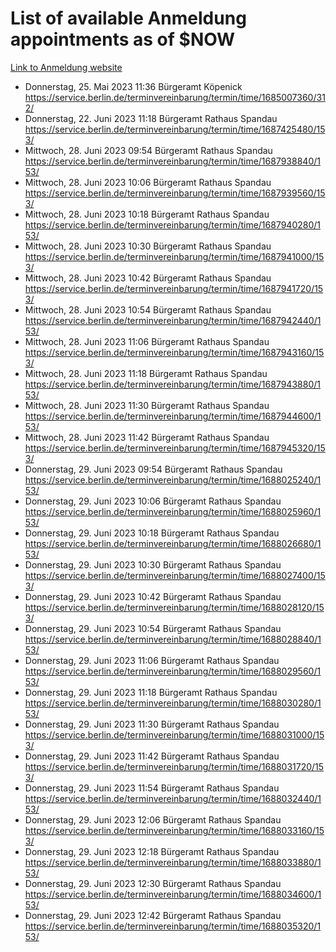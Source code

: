 # List of available Anmeldung appointments as of $NOW
[Link to Anmeldung website](https://service.berlin.de/terminvereinbarung/termin/tag.php?termin=1&anliegen[]=120686&dienstleisterlist=122210,122217,327316,122219,327312,122227,327314,122231,327346,122243,327348,122254,122252,329742,122260,329745,122262,329748,122271,327278,122273,327274,122277,327276,330436,122280,327294,122282,327290,122284,327292,122291,327270,122285,327266,122286,327264,122296,327268,150230,329760,122297,327286,122294,327284,122312,329763,122314,329775,122304,327330,122311,327334,122309,327332,317869,122281,327352,122279,329772,122283,122276,327324,122274,327326,122267,329766,122246,327318,122251,327320,122257,327322,122208,327298,122226,327300&herkunft=http%3A%2F%2Fservice.berlin.de%2Fdienstleistung%2F120686%2F)
- Donnerstag, 25. Mai 2023 11:36 Bürgeramt Köpenick https://service.berlin.de/terminvereinbarung/termin/time/1685007360/312/
- Donnerstag, 22. Juni 2023 11:18 Bürgeramt Rathaus Spandau https://service.berlin.de/terminvereinbarung/termin/time/1687425480/153/
- Mittwoch, 28. Juni 2023 09:54 Bürgeramt Rathaus Spandau https://service.berlin.de/terminvereinbarung/termin/time/1687938840/153/
- Mittwoch, 28. Juni 2023 10:06 Bürgeramt Rathaus Spandau https://service.berlin.de/terminvereinbarung/termin/time/1687939560/153/
- Mittwoch, 28. Juni 2023 10:18 Bürgeramt Rathaus Spandau https://service.berlin.de/terminvereinbarung/termin/time/1687940280/153/
- Mittwoch, 28. Juni 2023 10:30 Bürgeramt Rathaus Spandau https://service.berlin.de/terminvereinbarung/termin/time/1687941000/153/
- Mittwoch, 28. Juni 2023 10:42 Bürgeramt Rathaus Spandau https://service.berlin.de/terminvereinbarung/termin/time/1687941720/153/
- Mittwoch, 28. Juni 2023 10:54 Bürgeramt Rathaus Spandau https://service.berlin.de/terminvereinbarung/termin/time/1687942440/153/
- Mittwoch, 28. Juni 2023 11:06 Bürgeramt Rathaus Spandau https://service.berlin.de/terminvereinbarung/termin/time/1687943160/153/
- Mittwoch, 28. Juni 2023 11:18 Bürgeramt Rathaus Spandau https://service.berlin.de/terminvereinbarung/termin/time/1687943880/153/
- Mittwoch, 28. Juni 2023 11:30 Bürgeramt Rathaus Spandau https://service.berlin.de/terminvereinbarung/termin/time/1687944600/153/
- Mittwoch, 28. Juni 2023 11:42 Bürgeramt Rathaus Spandau https://service.berlin.de/terminvereinbarung/termin/time/1687945320/153/
- Donnerstag, 29. Juni 2023 09:54 Bürgeramt Rathaus Spandau https://service.berlin.de/terminvereinbarung/termin/time/1688025240/153/
- Donnerstag, 29. Juni 2023 10:06 Bürgeramt Rathaus Spandau https://service.berlin.de/terminvereinbarung/termin/time/1688025960/153/
- Donnerstag, 29. Juni 2023 10:18 Bürgeramt Rathaus Spandau https://service.berlin.de/terminvereinbarung/termin/time/1688026680/153/
- Donnerstag, 29. Juni 2023 10:30 Bürgeramt Rathaus Spandau https://service.berlin.de/terminvereinbarung/termin/time/1688027400/153/
- Donnerstag, 29. Juni 2023 10:42 Bürgeramt Rathaus Spandau https://service.berlin.de/terminvereinbarung/termin/time/1688028120/153/
- Donnerstag, 29. Juni 2023 10:54 Bürgeramt Rathaus Spandau https://service.berlin.de/terminvereinbarung/termin/time/1688028840/153/
- Donnerstag, 29. Juni 2023 11:06 Bürgeramt Rathaus Spandau https://service.berlin.de/terminvereinbarung/termin/time/1688029560/153/
- Donnerstag, 29. Juni 2023 11:18 Bürgeramt Rathaus Spandau https://service.berlin.de/terminvereinbarung/termin/time/1688030280/153/
- Donnerstag, 29. Juni 2023 11:30 Bürgeramt Rathaus Spandau https://service.berlin.de/terminvereinbarung/termin/time/1688031000/153/
- Donnerstag, 29. Juni 2023 11:42 Bürgeramt Rathaus Spandau https://service.berlin.de/terminvereinbarung/termin/time/1688031720/153/
- Donnerstag, 29. Juni 2023 11:54 Bürgeramt Rathaus Spandau https://service.berlin.de/terminvereinbarung/termin/time/1688032440/153/
- Donnerstag, 29. Juni 2023 12:06 Bürgeramt Rathaus Spandau https://service.berlin.de/terminvereinbarung/termin/time/1688033160/153/
- Donnerstag, 29. Juni 2023 12:18 Bürgeramt Rathaus Spandau https://service.berlin.de/terminvereinbarung/termin/time/1688033880/153/
- Donnerstag, 29. Juni 2023 12:30 Bürgeramt Rathaus Spandau https://service.berlin.de/terminvereinbarung/termin/time/1688034600/153/
- Donnerstag, 29. Juni 2023 12:42 Bürgeramt Rathaus Spandau https://service.berlin.de/terminvereinbarung/termin/time/1688035320/153/
